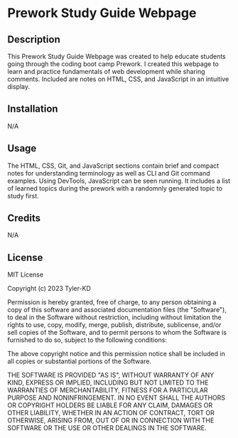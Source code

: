 # Prework Study Guide Webpage

## Description

This Prework Study Guide Webpage was created to help educate students going through the coding boot camp Prework.  I created this webpage to learn and practice fundamentals of web development while sharing comments.  Included are notes on HTML, CSS, and JavaScript in an intuitive display.

## Installation

N/A

## Usage

The HTML, CSS, Git, and JavaScript sections contain brief and compact notes for understanding terminology as well as CLI and Git command examples. Using DevTools, JavaScript can be seen running. It includes a list of learned topics during the prework with a randomnly generated topic to study first.  

## Credits

N/A

## License

MIT License

Copyright (c) 2023 Tyler-KD

Permission is hereby granted, free of charge, to any person obtaining a copy
of this software and associated documentation files (the "Software"), to deal
in the Software without restriction, including without limitation the rights
to use, copy, modify, merge, publish, distribute, sublicense, and/or sell
copies of the Software, and to permit persons to whom the Software is
furnished to do so, subject to the following conditions:

The above copyright notice and this permission notice shall be included in all
copies or substantial portions of the Software.

THE SOFTWARE IS PROVIDED "AS IS", WITHOUT WARRANTY OF ANY KIND, EXPRESS OR
IMPLIED, INCLUDING BUT NOT LIMITED TO THE WARRANTIES OF MERCHANTABILITY,
FITNESS FOR A PARTICULAR PURPOSE AND NONINFRINGEMENT. IN NO EVENT SHALL THE
AUTHORS OR COPYRIGHT HOLDERS BE LIABLE FOR ANY CLAIM, DAMAGES OR OTHER
LIABILITY, WHETHER IN AN ACTION OF CONTRACT, TORT OR OTHERWISE, ARISING FROM,
OUT OF OR IN CONNECTION WITH THE SOFTWARE OR THE USE OR OTHER DEALINGS IN THE
SOFTWARE.
